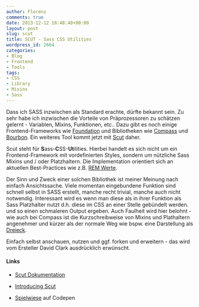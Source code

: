 ```yaml
---
author: Florenz
comments: true
date: 2013-12-12 18:48:48+00:00
layout: post
slug: scut
title: SCUT - Sass CSS Utilities
wordpress_id: 2664
categories:
- Blog
- Frontend
- Tools
tags:
- CSS
- Library
- Mixins
- Sass
---
```


Dass ich SASS inzwischen als Standard erachte, dürfte bekannt sein. Zu sehr habe ich inzwischen die Vorteile von Präprozessoren zu schätzen gelernt - Variablen, Mixins, Funktionen, etc.. Dazu gibt es noch einige Frontend-Frameworks wie [Foundation](http://foundation.zurb.com) und Bibliotheken wie [Compass](http://http://compass-style.org) und [Bourbon](http://bourbon.io). Ein weiteres Tool kommt jetzt mit [Scut](http://davidtheclark.github.io/scut/) daher.





Scut steht für **S**ass-**C**SS-**Ut**ilities. Hierbei handelt es sich nicht um ein Frontend-Framework mit vordefinierten Styles, sondern um nützliche Sass Mixins und / oder Platzhaltern. Die Implementation orientiert sich an aktuellen Best-Practices wie z.B. [REM Werte](http://snook.ca/archives/html_and_css/font-size-with-rem).





Der Sinn und Zweck einer solchen Bibliothek ist meiner Meinung nach einfach Ansichtssache. Viele momentan eingebundene Funktion sind schnell selbst in SASS erstellt, manche recht trivial, manche auch nicht notwendig. Interessant wird es wenn man diese als in ihrer Funktion als Sass Platzhalter nutzt d.h. diese im CSS an einer Stelle gebündelt werden. und so einen schmaleren Output ergeben. Auch Faulheit wird hier belohnt - wie auch bei Compass ist die Kurzschreibweise von Mixins und Plathaltern angenehmer und kürzer als der normale Weg wie bspw. eine Darstellung als [Dreieck](http://davidtheclark.github.io/scut/#triangle).





Einfach selbst anschauen, nutzen und ggf. forken und erweitern - das wird vom Ersteller David Clark ausdrücklich erwünscht.





#### Links







  * [Scut Dokumentation](http://davidtheclark.github.io/scut/)


  * [Introducing Scut](http://css-tricks.com/introducing-scut-new-sass-utility-library/)


  * [Spielwiese](http://codepen.io/davidtheclark/pen/yCadJ) auf Codepen



